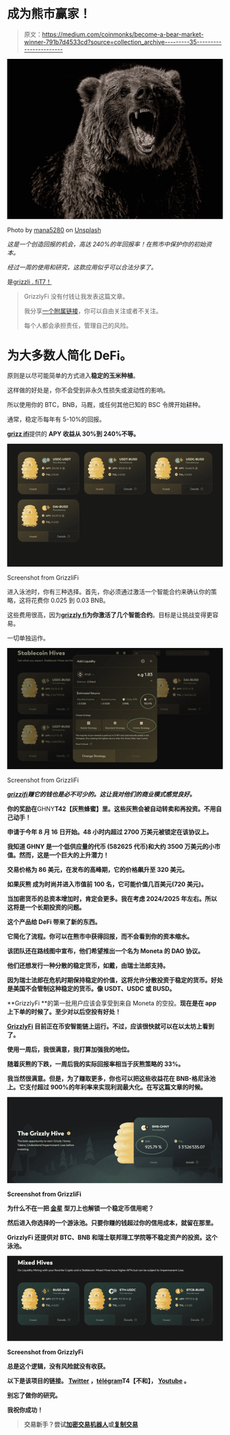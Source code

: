 # 成为熊市赢家！

> 原文：<https://medium.com/coinmonks/become-a-bear-market-winner-791b7d4533cd?source=collection_archive---------35----------------------->

![](img/3de7a0ff72119f150eac9821f5d121a6.png)

Photo by [mana5280](https://unsplash.com/@mana5280?utm_source=unsplash&utm_medium=referral&utm_content=creditCopyText) on [Unsplash](https://unsplash.com/s/photos/grizzly?utm_source=unsplash&utm_medium=referral&utm_content=creditCopyText)

*这是一个创造回报的机会，高达 240%的年回报率！在熊市中保护你的初始资本。*

*经过一周的使用和研究，这款应用似乎可以合法分享了。*

是[grizzli . fiT7！](https://app.grizzly.fi/referral-program/0xfC2B89D22195045161e6419BDf3E5D2744Fbbae7)

> GrizzlyFi 没有付钱让我发表这篇文章。
> 
> 我分享[一个附属链接](https://app.grizzly.fi/referral-program/0xfC2B89D22195045161e6419BDf3E5D2744Fbbae7)，你可以自由关注或者不关注。
> 
> 每个人都会承担责任，管理自己的风险。

# **为大多数人简化 DeFi。**

原则是以尽可能简单的方式进入**稳定的玉米种植**。

这样做的好处是，你不会受到非永久性损失或波动性的影响。

所以使用你的 BTC，BNB，马厩，或任何其他已知的 BSC 令牌开始耕种。

通常，稳定币每年有 5-10%的回报。

[**grizz ifi**](https://app.grizzly.fi/referral-program/0xfC2B89D22195045161e6419BDf3E5D2744Fbbae7)提供的 **APY 收益从 30%到 240%不等。**

![](img/dcc13efacd0fe3c3095cf0212db5c570.png)

Screenshot from GrizzliFi

进入泳池时，你有三种选择。首先，你必须通过激活一个智能合约来确认你的策略，这将花费你 0.025 到 0.03 BNB。

这些费用很高，因为[**grizzly fi**](https://app.grizzly.fi/referral-program/0xfC2B89D22195045161e6419BDf3E5D2744Fbbae7)**为你激活了几个智能合约**。目标是让挑战变得更容易。

一切单独运作。

![](img/d0484eac2086a4344c6a407e644c79a4.png)

Screenshot from GrizzliFi

*[***grizzifi***](https://app.grizzly.fi/referral-program/0xfC2B89D22195045161e6419BDf3E5D2744Fbbae7)**赚它的钱也是必不可少的。这让我对他们的商业模式感觉良好。***

**你的奖励在**GHNY**T42【灰熊蜂蜜】里。这些灰熊会被自动转卖和再投资。不用自己动手！**

**申请于今年 8 月 16 日开始。48 小时内超过 2700 万美元被锁定在该协议上。**

**我知道 GHNY 是一个低供应量的代币 (582625 代币)和大约 3500 万美元的小市值。然而，这是一个巨大的上升潜力！**

**交易价格为 86 美元，在发布的高峰期，它的价格飙升至 320 美元。**

**如果灰熊 成为时尚并进入市值前 100 名，它可能价值几百美元(720 美元)。**

**当加密货币的总资本增加时，肯定会更多。我在考虑 2024/2025 年左右。所以这将是一个长期投资的问题。**

****这个产品给 DeFi 带来了新的东西。****

**它简化了流程。你可以在熊市中获得回报，而不会看到你的资本缩水。**

**该团队还在路线图中宣布，他们希望推出一个名为 Moneta 的 DAO 协议。**

**他们还想发行一种分散的稳定货币，如戴，由瑞士法郎支持。**

**因为瑞士法郎在危机时期保持稳定的价值，这将允许分散投资于稳定的货币。好处是美国不会管制这种稳定的货币。像 USDT、USDC 或 BUSD。**

**GrizzlyFi **的第一批用户应该会享受到来自 Moneta 的空投。**现在是在 app 上下单的时候了。至少对以后空投有好处！**

**[**GrizzlyFi**](https://www.lacircum.com/administrator/Certainly%20more%20when%20the%20total%20capitalization%20of%20cryptocurrencies%20increases.) 目前正在币安智能链上运行。不过，应该很快就可以在以太坊上看到了。**

**使用一周后，我很满意，我打算加强我的地位。**

**随着灰熊的下跌，一周后我的实际回报率相当于灰熊策略的 33%。**

**我当然很满意。但是，为了赚取更多，你也可以把这些收益花在 BNB-格尼泳池上。它支付超过 900%的年利率来实现利润最大化。在写这篇文章的时候。**

**![](img/950251df15ca48946b100e63d4251975.png)**

**Screenshot from GrizzliFi**

**为什么不在一把 [**金星**](https://app.venus.io/dashboard) 型刀上也解锁一个稳定币信用呢？**

**然后进入你选择的一个游泳池。只要你赚的钱超过你的信用成本，就留在那里。**

**GrizzlyFi 还提供对 BTC、BNB 和瑞士联邦理工学院等不稳定资产的投资。这个泳池。**

**![](img/45720b1db695bfa9dcf734c61a07e89c.png)**

**Screenshot from GrizzlyFi**

**总是这个逻辑，没有风险就没有收获。**

**以下是该项目的链接。 [Twitter](https://twitter.com/GrizzlyFi) ，[télégram](https://t.me/grizzlyfinews)T4【不和】， [Youtube](https://www.youtube.com/c/Grizzly-fi) 。**

**别忘了做你的研究。**

**我祝你成功！**

> **交易新手？尝试[加密交易机器人](/coinmonks/crypto-trading-bot-c2ffce8acb2a)或[复制交易](/coinmonks/top-10-crypto-copy-trading-platforms-for-beginners-d0c37c7d698c)**